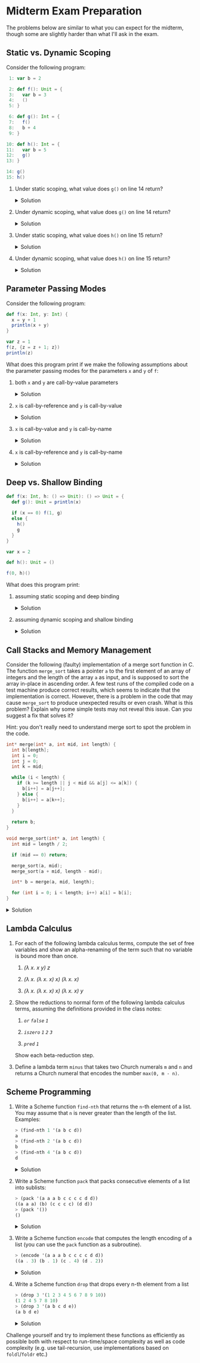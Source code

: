 # Midterm Exam Preparation

The problems below are similar to what you can expect for the midterm,
though some are slightly harder than what I'll ask in the exam.

## Static vs. Dynamic Scoping

Consider the following program:

```scala
 1: var b = 2

 2: def f(): Unit = {
 3:   var b = 3
 4:   ()
 5: }

 6: def g(): Int = {
 7:   f()
 8:   b + 4
 9: }

10: def h(): Int = {
11:   var b = 5
12:   g()
13: }

14: g()
15: h()

```

1. Under static scoping, what value does `g()` on line 14 return?

   <details><summary>Solution</summary>
     <p>
     
     ``` 
     6
     ```
     </p></details>

1. Under dynamic scoping, what value does `g()` on line 14 return?

   <details><summary>Solution</summary>
     <p>
     
     ``` 
     6
     ```
     </p></details>

1. Under static scoping, what value does `h()` on line 15 return? 

   <details><summary>Solution</summary>
     <p>
     
     ``` 
     6
     ```
     </p></details>

1. Under dynamic scoping, what value does `h()` on line 15 return? 

   <details><summary>Solution</summary>
     <p>
     
     ``` 
     9
     ```
     </p></details>

## Parameter Passing Modes

Consider the following program:

```scala
def f(x: Int, y: Int) {
  x = y + 1
  println(x + y)
}

var z = 1
f(z, {z = z + 1; z})
println(z)
```

What does this program print if we make the following assumptions about
the parameter passing modes for the parameters `x` and `y` of
`f`:

1. both `x` and `y` are call-by-value parameters

   <details><summary>Solution</summary>
     <p>
     
     ``` 
     5 2
     ```
     </p>
   </details>


2. `x` is call-by-reference and `y` is call-by-value

   <details><summary>Solution</summary>
     <p>
     
     ``` 
     5 3
     ```
     </p>
   </details>


3. `x` is call-by-value and `y` is call-by-name

   <details><summary>Solution</summary>
     <p>
     
     ``` 
     6 3
     ```
     </p>
   </details>

4. `x` is call-by-reference and `y` is call-by-name

   <details><summary>Solution</summary>
     <p>
     
     ``` 
     7 4
     ```
     </p>
   </details>

## Deep vs. Shallow Binding

```scala
def f(x: Int, h: () => Unit): () => Unit = {
  def g(): Unit = println(x)
  
  if (x == 0) f(1, g)
  else {
    h()
    g
  }
}

var x = 2

def h(): Unit = ()

f(0, h)()
```

What does this program print:

1. assuming static scoping and deep binding

   <details><summary>Solution</summary>
     <p>
     
     ``` 
     0 1
     ```
     </p>
   </details>

1. assuming dynamic scoping and shallow binding

   <details><summary>Solution</summary>
     <p>
     
     ``` 
     1 2
     ```
     </p>
   </details>

## Call Stacks and Memory Management

Consider the following (faulty) implementation of a merge sort
function in C. The function `merge_sort` takes a pointer `a` to the
first element of an array of integers and the length of the array `a`
as input, and is supposed to sort the array in-place in ascending
order. A few test runs of the compiled code on a test machine produce
correct results, which seems to indicate that the implementation is
correct. However, there is a problem in the code that may cause
`merge_sort` to produce unexpected results or even crash. What is this
problem? Explain why some simple tests may not reveal this
issue. Can you suggest a fix that solves it?

Hint: you don't really need to understand merge sort to spot the
problem in the code.

```c
int* merge(int* a, int mid, int length) {
  int b[length];
  int i = 0;
  int j = 0;
  int k = mid;

  while (i < length) {
    if (k >= length || j < mid && a[j] <= a[k]) {
      b[i++] = a[j++];
    } else {
      b[i++] = a[k++]; 
    }
  }
  
  return b;
}

void merge_sort(int* a, int length) {
  int mid = length / 2;

  if (mid == 0) return;

  merge_sort(a, mid);
  merge_sort(a + mid, length - mid);

  int* b = merge(a, mid, length); 

  for (int i = 0; i < length; i++) a[i] = b[i];
}
```

<details><summary>Solution</summary>
<p>
     
The problem is that the function `merge` returns a pointer to an array
`b` that is allocated on the stack within the activation record of
`merge`. Hence, when `merge` returns, this pointer will be dangling.
When `merge_sort` executes the `for` loop after `merge_sort` returns
and dereferences the returned pointer `b`, then this will have
undefined behavior. In particular, the code may crash with a
segmentation fault. However, the error may go undetected because the
old contents of the array `b` from the call to `merge` may still
reside in memory and so the `for` loop may actually copy the correct
values back into the array `a`.

The problem can be solved by moving the `for` loop from `merge_sort`
to the end of `merge`. In this case, `merge` does not need
a return value and its return type can be changed to `void`.

</p>
</details>

## Lambda Calculus

1. For each of the following lambda calculus terms, compute the set of
   free variables and show an alpha-renaming of the term such that no
   variable is bound more than once.
   
   1. *(λ x. x y) z*
   
   1. *(λ x. (λ x. x) x) (λ x. x)*
   
   1. *(λ x. (λ x. x) x) (λ x. x) y*

1. Show the reductions to normal form of the following lambda calculus
   terms, assuming the definitions provided in the class notes:

   1. *`or` `false` `1`*

   1. *`iszero` `1` `2` `3`*
   
   1. *`pred` `1`*
   
   Show each beta-reduction step.

1. Define a lambda term `minus` that takes two Church numerals `m` and
   `n` and returns a Church numeral that encodes the number `max(0,
   m - n)`.
   
## Scheme Programming

1. Write a Scheme function `find-nth` that returns the `n`-th element of
   a list. You may assume that `n` is never greater than the length of
   the list. Examples:
   
   ```scheme
   > (find-nth 1 '(a b c d))
   a
   > (find-nth 2 '(a b c d))
   b
   > (find-nth 4 '(a b c d))
   d
   ```
   
   <details><summary>Solution</summary>
   <p>
     
   ```scheme
   ; Tail-recursive solution (preferable in this case)
   (define (find-nth n xs)
     (if (eq? n 1) (car xs) (find-nth (- n 1) (cdr xs))))
     
   ; Solution with foldl (slightly convoluted)
   (define (find-nth n xs)
     (let ((helper 
            (lambda (hd res) 
              (match res
                [(cons _ 1) (cons hd 0)]
                [(cons x n) (cons x (- n 1))]))))
                
       (car (foldl helper (cons 'whatever n) xs)))) 
   ```
   </p>
   </details>

   
   
1. Write a Scheme function `pack` that packs consecutive elements of a
   list into sublists:
   
   ```scheme
   > (pack '(a a a b c c c c d d))
   ((a a a) (b) (c c c c) (d d))
   > (pack '())
   ()
   ```
   
   <details><summary>Solution</summary>
   <p>
     
   ```scheme
   ; Tail-recursive solution
   (define (pack-helper xs curr-pack packed-xs)
     (match xs 
       [(cons hd tl) (if (equal? hd (car curr-pack))
                         (pack-helper tl (cons hd curr-pack) packed-xs)
                         (pack-helper tl (list hd) (cons curr-pack packed-xs)))]
       ['() (reverse (cons curr-pack packed-xs))]))
       
   (define (pack xs)
     (match xs
       [(cons hd tl) (pack-helper tl (list hd) '())]
       ['() '()]))
       
   ; Solution with foldl
   (define (helper hd res)
     (if (equal? hd (caar res))
         (cons (cons hd (car res)) (cdr res))
         (cons (list hd) res)))

   (define (pack xs)
     (match xs
       [(cons hd tl) (reverse (foldl helper (list (list hd)) tl))]
       ['() '()]))
   ```
   </p>
   </details>
   
1. Write a Scheme function `encode` that computes the length encoding
   of a list (you can use the `pack` function as a subroutine).
   
   ```scheme
   > (encode '(a a a b c c c c d d))
   ((a . 3) (b . 1) (c . 4) (d . 2))
   ```
   
   <details><summary>Solution</summary>
   <p>
     
   ```scheme
   (define (encode xs)
     (let ((packed-xs (pack xs)))
       (map (lambda (pack) (cons (car pack) (length pack))) packed-xs)))
   ```
   </p>
   </details>
   
1. Write a Scheme function `drop` that drops every n-th element from
   a list
   
   ```scheme
   > (drop 3 '(1 2 3 4 5 6 7 8 9 10))
   (1 2 4 5 7 8 10)
   > (drop 3 '(a b c d e))
   (a b d e)
   ```

   <details><summary>Solution</summary>
   <p>
     
   ```scheme
   ; Tail-recursive solution
   (define (drop-helper n k res xs)
     (match xs
       [(cons hd tl)
        (if (eq? k 1)
          (drop-helper n n res tl)
          (drop-helper n (- k 1) (cons hd res) tl))]
       ['() (reverse res)]))

   (define (drop n xs) (drop-helper n n '() xs)) 
   ```
   </p>
   </details>
   
Challenge yourself and try to implement these functions as efficiently
as possible both with respect to run-time/space complexity as well as
code complexity (e.g. use tail-recursion, use implementations based on
`foldl`/`foldr` etc.)

